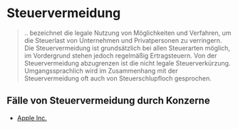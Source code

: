 
# Steuervermeidung

> .. bezeichnet die legale Nutzung von Möglichkeiten und Verfahren, um die Steuerlast von Unternehmen und Privatpersonen zu verringern. Die Steuervermeidung ist grundsätzlich bei allen Steuerarten möglich, im Vordergrund stehen jedoch regelmäßig Ertragsteuern. Von der Steuervermeidung abzugrenzen ist die nicht legale Steuerverkürzung. Umgangssprachlich wird im Zusammenhang mit der Steuervermeidung oft auch von Steuerschlupfloch gesprochen.


## Fälle von Steuervermeidung durch Konzerne
* <a href="../konzerne/apple_inc#steuervermeidung">Apple Inc.</a>
